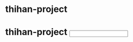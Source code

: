 # thihan-project

# thihan-project <input type="email" class="form-control" id="exampleInputEmail1">
